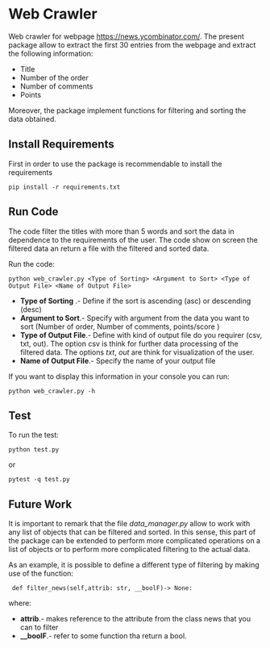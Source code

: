# Web Crawler

Web crawler for webpage  https://news.ycombinator.com/. The present package allow to extract the first 30 entries from the webpage  and extract the following information:

 * Title
 * Number of the order
 * Number of comments
 * Points

Moreover, the package implement functions for filtering and sorting the data obtained.

## Install Requirements
First in order to use the package is recommendable to install the requirements

``` 
pip install -r requirements.txt
```

## Run Code

The code filter the titles with more than 5 words and sort the data in dependence to the requirements of the user. The code show on screen the filtered data an return a file with the filtered and sorted data.  

Run the code:
```
python web_crawler.py <Type of Sorting> <Argument to Sort> <Type of Output File> <Name of Output File>
```
* **Type of Sorting** .- Define if the sort is ascending (asc) or descending (desc)
* **Argument to Sort**.- Specify with argument from the data you want to sort (Number of order, Number of comments, points/score )
* **Type of Output File**.- Define with kind of output file do you requirer (csv, txt, out). The option csv is think for further data processing of the filtered data. The options *txt*, *out* are think for visualization of the user.
* **Name of Output File**.- Specify the name of your output file
  
If you want to display this information in your console you can run:

```
python web_crawler.py -h
```
## Test

To run the test:
```
python test.py
``` 
or 
```
pytest -q test.py
```

## Future Work

It is important to remark that the file *data_manager.py* allow to work with any list of objects that can be filtered and sorted. In this sense, this part of the package can be extended to perform more complicated operations on a list of objects or to perform more complicated filtering to the actual data.

As an example, it is possible to define a different type of filtering by making use of the function:
```
 def filter_news(self,attrib: str, __boolF)-> None:
```
where:
  
  * **attrib**.- makes reference to the attribute from the class news that you can to filter
  * **__boolF**.- refer to some function tha return a bool.
